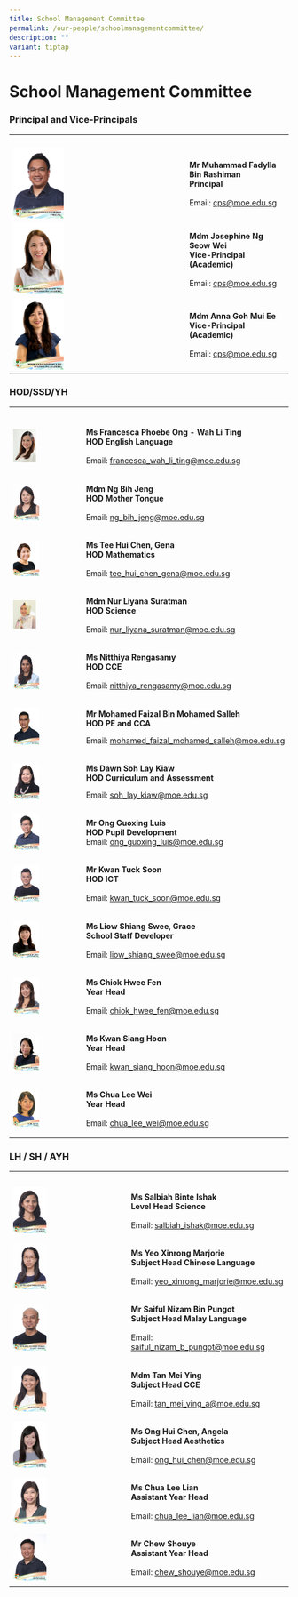 ```yaml
---
title: School Management Committee
permalink: /our-people/schoolmanagementcommittee/
description: ""
variant: tiptap
---
```

<h1>School Management Committee</h1><h3>Principal and Vice-Principals</h3><table><tbody><tr><th rowspan="1" colspan="1"><p></p></th><th rowspan="1" colspan="1"><p></p></th></tr><tr><td rowspan="1" colspan="1"><div class="isomer-image-wrapper"><img style="width: 30%;" height="auto" width="100%" alt="" src="/images/Our People/Mr_Muhammad_Fadylla_B_Rashiman.jpg"></div></td><td rowspan="1" colspan="1"><p><strong>Mr Muhammad Fadylla Bin Rashiman</strong><br><strong>Principal</strong><br><br>Email: <a href="mailto:cps@moe.edu.sg" rel="noopener noreferrer nofollow" target="_blank">cps@moe.edu.sg</a></p></td></tr><tr><td rowspan="1" colspan="1"><div class="isomer-image-wrapper"><img style="width: 30%;" height="auto" width="100%" alt="" src="/images/Our People/MDM_JOSEPHINE_NG_SEOW_WEI.jpg"></div></td><td rowspan="1" colspan="1"><p><strong>Mdm Josephine Ng Seow Wei</strong><br><strong>Vice-Principal (Academic)</strong><br><br>Email: <a href="mailto:cps@moe.edu.sg" rel="noopener noreferrer nofollow" target="_blank">cps@moe.edu.sg</a> <br></p></td></tr><tr><td rowspan="1" colspan="1"><div class="isomer-image-wrapper"><img style="width: 30%;" height="auto" width="100%" alt="" src="/images/Our People/MDM_ANNA_GOH_MUI_EE.jpg"></div></td><td rowspan="1" colspan="1"><p><strong>Mdm Anna Goh Mui Ee</strong><br><strong>Vice-Principal (Academic)</strong><br><br>Email: <a href="mailto:cps@moe.edu.sg" rel="noopener noreferrer nofollow" target="_blank">cps@moe.edu.sg</a></p><p></p></td></tr></tbody></table><h3>HOD/SSD/YH</h3><table><tbody><tr><th rowspan="1" colspan="1"><p></p></th><th rowspan="1" colspan="1"><p></p></th></tr><tr><td rowspan="1" colspan="1"><div class="isomer-image-wrapper"><img style="width:35%" height="auto" width="100%" src="/images/Mrs%20Francesca%20Ong.jpg"></div></td><td rowspan="1" colspan="1"><p><strong>Ms Francesca Phoebe Ong - Wah Li Ting</strong><br><strong>HOD English Language</strong><br><br>Email:&nbsp;<a href="mailto:francesca_wah_li_ting@moe.edu.sg" rel="noopener noreferrer nofollow" target="_blank">francesca_wah_li_ting@moe.edu.sg</a></p></td></tr><tr><td rowspan="1" colspan="1"><div class="isomer-image-wrapper"><img style="width: 40%;" height="auto" width="100%" alt="" src="/images/Our People/ng_bih_jeng.jpg"></div></td><td rowspan="1" colspan="1"><p><strong>Mdm Ng Bih Jeng</strong><br><strong>HOD Mother Tongue</strong><br><br>Email: <a href="mailto:ng_bih_jeng@moe.edu.sg" rel="noopener noreferrer nofollow" target="_blank">ng_bih_jeng@moe.edu.sg</a></p></td></tr><tr><td rowspan="1" colspan="1"><div class="isomer-image-wrapper"><img style="width: 40%;" height="auto" width="100%" alt="" src="/images/Our People/GENA_TEE_HUI_CHEN.jpg"></div></td><td rowspan="1" colspan="1"><p><strong>Ms Tee Hui Chen, Gena</strong><br><strong>HOD Mathematics</strong><br><br>Email: <a href="mailto:tee_hui_chen_gena@moe.edu.sg" rel="noopener noreferrer nofollow" target="_blank">tee_hui_chen_gena@moe.edu.sg</a></p></td></tr><tr><td rowspan="1" colspan="1"><div class="isomer-image-wrapper"><img style="width:35%" height="auto" width="100%" src="/images/Mdm Nur Liyana.jpg"></div></td><td rowspan="1" colspan="1"><p><strong>Mdm Nur Liyana Suratman</strong><br><strong>HOD Science</strong><br><br>Email: <a href="mailto:nur_liyana_suratman@moe.edu.sg" rel="noopener noreferrer nofollow" target="_blank">nur_liyana_suratman@moe.edu.sg</a></p></td></tr><tr><td rowspan="1" colspan="1"><div class="isomer-image-wrapper"><img style="width: 40%;" height="auto" width="100%" alt="" src="/images/Our People/nitthiya_d_o_rengasamy.jpg"></div></td><td rowspan="1" colspan="1"><p><strong>Ms Nitthiya Rengasamy</strong><br><strong>HOD CCE</strong><br><br>Email:&nbsp;<a href="mailto:nitthiya_rengasamy@moe.edu.sg" rel="noopener noreferrer nofollow" target="_blank">nitthiya_rengasamy@moe.edu.sg</a></p></td></tr><tr><td rowspan="1" colspan="1"><div class="isomer-image-wrapper"><img style="width: 40%;" height="auto" width="100%" alt="" src="/images/Our People/MOHAMED_FAIZAL_BIN_MOHAMEDSALLEH.jpg"></div></td><td rowspan="1" colspan="1"><p><strong>Mr Mohamed Faizal Bin Mohamed Salleh</strong><br><strong>HOD PE and CCA</strong><br></p><p>Email:&nbsp;<a href="mailto:mohamed_faizal_mohamed_salleh@moe.edu.sg" rel="noopener noreferrer nofollow" target="_blank">mohamed_faizal_mohamed_salleh@moe.edu.sg</a></p></td></tr><tr><td rowspan="1" colspan="1"><div class="isomer-image-wrapper"><img style="width: 40%;" height="auto" width="100%" alt="" src="/images/Our People/soh_lay_kiaw_dawn.jpg"></div></td><td rowspan="1" colspan="1"><p><strong>Ms Dawn Soh Lay Kiaw</strong><br><strong>HOD Curriculum and Assessment</strong><br></p><p>Email:&nbsp;<a href="mailto:soh_lay_kiaw@moe.edu.sg" rel="noopener noreferrer nofollow" target="_blank">soh_lay_kiaw@moe.edu.sg</a></p></td></tr><tr><td rowspan="1" colspan="1"><div class="isomer-image-wrapper"><img style="width: 40%;" height="auto" width="100%" alt="" src="/images/Our People/ong_guoxing_luis.jpg"></div></td><td rowspan="1" colspan="1"><p><strong>Mr Ong Guoxing Luis</strong><br><strong>HOD Pupil Development</strong><br>Email:&nbsp;<a href="mailto:ong_guoxing_luis@moe.edu.sg" rel="noopener noreferrer nofollow" target="_blank">ong_guoxing_luis@moe.edu.sg</a></p></td></tr><tr><td rowspan="1" colspan="1"><div class="isomer-image-wrapper"><img style="width: 40%;" height="auto" width="100%" alt="" src="/images/Our People/kwan_tuck_soon.jpg"></div></td><td rowspan="1" colspan="1"><p><strong>Mr Kwan Tuck Soon</strong><br><strong>HOD ICT</strong><br><br>Email:&nbsp;<a href="mailto:kwan_tuck_soon@moe.edu.sg" rel="noopener noreferrer nofollow" target="_blank">kwan_tuck_soon@moe.edu.sg</a></p></td></tr><tr><td rowspan="1" colspan="1"><div class="isomer-image-wrapper"><img style="width: 40%;" height="auto" width="100%" alt="" src="/images/Our People/GRACE_LIOW_SHIANG_SWEE.jpg"></div></td><td rowspan="1" colspan="1"><p><strong>Ms Liow Shiang Swee, Grace</strong><br><strong>School Staff Developer</strong><br><br>Email:&nbsp;<a href="mailto:liow_shiang_swee@moe.edu.sg" rel="noopener noreferrer nofollow" target="_blank">liow_shiang_swee@moe.edu.sg</a></p></td></tr><tr><td rowspan="1" colspan="1"><div class="isomer-image-wrapper"><img style="width: 40%;" height="auto" width="100%" alt="" src="/images/Our People/chiok_hwee_fen.jpg"></div></td><td rowspan="1" colspan="1"><p><strong>Ms Chiok Hwee Fen</strong><br><strong>Year Head</strong><br><br>Email:&nbsp;<a href="mailto:chiok_hwee_fen@moe.edu.sg" rel="noopener noreferrer nofollow" target="_blank">chiok_hwee_fen@moe.edu.sg</a></p></td></tr><tr><td rowspan="1" colspan="1"><div class="isomer-image-wrapper"><img style="width: 40%;" height="auto" width="100%" alt="" src="/images/Our People/KAREN_KWAN.jpg"></div></td><td rowspan="1" colspan="1"><p><strong>Ms Kwan Siang Hoon</strong><br><strong>Year Head</strong><br><br>Email:&nbsp;<a href="mailto:kwan_siang_hoon@moe.edu.sg" rel="noopener noreferrer nofollow" target="_blank">kwan_siang_hoon@moe.edu.sg</a></p></td></tr><tr><td rowspan="1" colspan="1"><div class="isomer-image-wrapper"><img style="width: 40%;" height="auto" width="100%" alt="" src="/images/Our People/CHUA_LEE_WEI.jpg"></div></td><td rowspan="1" colspan="1"><p><strong>Ms Chua Lee Wei</strong><br><strong>Year Head</strong><br><br>Email:&nbsp;<a href="mailto:chua_lee_wei@moe.edu.sg" rel="noopener noreferrer nofollow" target="_blank">chua_lee_wei@moe.edu.sg</a></p></td></tr></tbody></table><h3>LH / SH / AYH</h3><table><tbody><tr><th rowspan="1" colspan="1"><p></p></th><th rowspan="1" colspan="1"><p></p></th></tr><tr><td rowspan="1" colspan="1"><div class="isomer-image-wrapper"><img style="width: 30%;" height="auto" width="100%" alt="" src="/images/Our People/salbiah_binte_ishak.jpg"></div></td><td rowspan="1" colspan="1"><p><strong>Ms Salbiah Binte Ishak</strong><br><strong>Level Head Science</strong><br><br>Email:&nbsp;<a href="mailto:salbiah_ishak@moe.edu.sg" rel="noopener noreferrer nofollow" target="_blank">salbiah_ishak@moe.edu.sg</a></p></td></tr><tr><td rowspan="1" colspan="1"><div class="isomer-image-wrapper"><img style="width: 30%;" height="auto" width="100%" alt="" src="/images/Our People/yeo_xinrong_marjorie.jpg"></div></td><td rowspan="1" colspan="1"><p><strong>Ms Yeo Xinrong Marjorie</strong><br><strong>Subject Head Chinese Language</strong><br><br>Email:&nbsp;<a href="mailto:yeo_xinrong_marjorie@moe.edu.sg" rel="noopener noreferrer nofollow" target="_blank">yeo_xinrong_marjorie@moe.edu.sg</a></p></td></tr><tr><td rowspan="1" colspan="1"><div class="isomer-image-wrapper"><img style="width: 30%;" height="auto" width="100%" alt="" src="/images/Our People/saiful_nizam_bin_pungot.jpg"></div></td><td rowspan="1" colspan="1"><p><strong>Mr Saiful Nizam Bin Pungot</strong> <br><strong>Subject Head Malay Language</strong><br><br>Email: <a href="mailto:saiful_nizam_b_pungot@moe.edu.sg" rel="noopener noreferrer nofollow" target="_blank">saiful_nizam_b_pungot@moe.edu.sg</a></p></td></tr><tr><td rowspan="1" colspan="1"><div class="isomer-image-wrapper"><img style="width: 30%;" height="auto" width="100%" alt="" src="/images/Our People/tan_mei_ying.jpg"></div></td><td rowspan="1" colspan="1"><p><strong>Mdm Tan Mei Ying</strong><br><strong>Subject Head CCE</strong><br><br>Email:&nbsp;<a href="mailto:tan_mei_ying_a@moe.edu.sg" rel="noopener noreferrer nofollow" target="_blank">tan_mei_ying_a@moe.edu.sg</a></p></td></tr><tr><td rowspan="1" colspan="1"><div class="isomer-image-wrapper"><img style="width: 30%;" height="auto" width="100%" alt="" src="/images/Our People/ONG_HUI_CHEN_ANGELA.jpg"></div></td><td rowspan="1" colspan="1"><p><strong>Ms Ong Hui Chen, Angela</strong><br><strong>Subject Head Aesthetics</strong><br><br>Email:&nbsp;<a href="mailto:ong_hui_chen@moe.edu.sg" rel="noopener noreferrer nofollow" target="_blank">ong_hui_chen@moe.edu.sg</a></p></td></tr><tr><td rowspan="1" colspan="1"><div class="isomer-image-wrapper"><img style="width: 30%;" height="auto" width="100%" alt="" src="/images/Our People/chua_lee_lian.jpg"></div></td><td rowspan="1" colspan="1"><p><strong>Ms Chua Lee Lian</strong> <br><strong>Assistant Year Head</strong><br><br>Email: <a href="mailto:chua_lee_lian@moe.edu.sg" rel="noopener noreferrer nofollow" target="_blank">chua_lee_lian@moe.edu.sg</a></p></td></tr><tr><td rowspan="1" colspan="1"><div class="isomer-image-wrapper"><img style="width: 30%;" height="auto" width="100%" alt="" src="/images/Our People/CHEW_SHOU_YE.jpg"></div></td><td rowspan="1" colspan="1"><p><strong>Mr Chew Shouye</strong><br><strong>Assistant Year Head</strong><br><br>Email:&nbsp;<a href="mailto:chew_shouye@moe.edu.sg" rel="noopener noreferrer nofollow" target="_blank">chew_shouye@moe.edu.sg</a></p></td></tr></tbody></table><p></p>